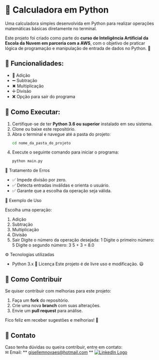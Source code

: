 
# 🧮 Calculadora em Python  

Uma calculadora simples desenvolvida em Python para realizar operações matemáticas básicas diretamente no terminal.  

Este projeto foi criado como parte do **curso de Inteligência Artificial da Escola da Nuvem em parceria com a AWS**, 
com o objetivo de praticar lógica de programação e manipulação de entrada de dados no Python. 🚀  
## 🚀 Funcionalidades:

- 🔢 Adição
- ➖ Subtração
- ✖ Multiplicação
- ➗ Divisão
- ❌ Opção para sair do programa


## 📌 Como Executar:

1. Certifique-se de ter **Python 3.6 ou superior** instalado em seu sistema.
2. Clone ou baixe este repositório.
3. Abra o terminal e navegue até a pasta do projeto:
   ```bash
   cd nome_da_pasta_do_projeto
4. Execute o seguinte comando para iniciar o programa:
   ```bash
   python main.py


🔧 Tratamento de Erros
- ✅ Impede divisão por zero.
- ✅ Detecta entradas inválidas e orienta o usuário.
- ✅ Garante que a escolha da operação seja válida.


📄 Exemplo de Uso

Escolha uma operação:
1. Adição
2. Subtração
3. Multiplicação
4. Divisão
5. Sair
Digite o número da operação desejada: 1
Digite o primeiro número: 5
Digite o segundo número: 3
5 + 3 = 8.0


⚙ Tecnologias utilizadas
- Python 3.x
📜 Licença
Este projeto é de livre uso e modificação. 😃


## 🤝 Como Contribuir  
Se quiser contribuir com melhorias para este projeto:  
1. Faça um **fork** do repositório.  
2. Crie uma nova **branch** com suas alterações.  
3. Envie um **pull request** para análise.  

Fico feliz em receber sugestões e melhorias! 🚀  

## 📧 Contato  
Caso tenha dúvidas ou queira contribuir, entre em contato:  
✉ Email: ** gisellemnovaes@hotmail.com ** 
[![LinkedIn Logo](https://upload.wikimedia.org/wikipedia/commons/c/ca/LinkedIn_logo_initials.png)](https://www.linkedin.com/in/gisele-novaes-psantos/)







